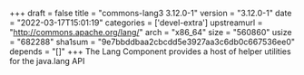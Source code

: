 +++
draft = false
title = "commons-lang3 3.12.0-1"
version = "3.12.0-1"
date = "2022-03-17T15:01:19"
categories = ['devel-extra']
upstreamurl = "http://commons.apache.org/lang/"
arch = "x86_64"
size = "560860"
usize = "682288"
sha1sum = "9e7bbddbaa2cbcdd5e3927aa3c6db0c667536ee0"
depends = "[]"
+++
The Lang Component provides a host of helper utilities for the java.lang API